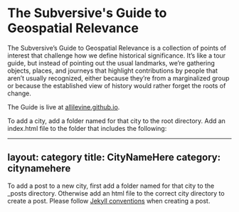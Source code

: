 # The Subversive's Guide to Geospatial Relevance

The Subversive’s Guide to Geospatial Relevance is a collection of points of interest that challenge how we define historical significance. It’s like a tour guide, but instead of pointing out the usual landmarks, we’re gathering objects, places, and journeys that highlight contributions by people that aren’t usually recognized, either because they’re from a marginalized group or because the established view of history would rather forget the roots of change.

The Guide is live at [allilevine.github.io](https://allilevine.github.io/).

To add a city, add a folder named for that city to the root directory. Add an index.html file to the folder that includes the following:

---
layout: category
title: CityNameHere
category: citynamehere
---

To add a post to a new city, first add a folder named for that city to the _posts directory. Otherwise add an html file to the correct city directory to create a post. Please follow [Jekyll conventions](https://jekyllrb.com/docs/posts/) when creating a post.
